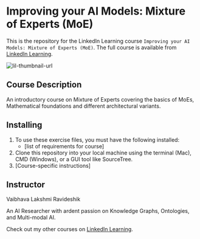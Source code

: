 # Improving your AI Models: Mixture of Experts (MoE)
This is the repository for the LinkedIn Learning course `Improving your AI Models: Mixture of Experts (MoE)`. The full course is available from [LinkedIn Learning][lil-course-url].

![lil-thumbnail-url]

## Course Description
An introductory course on Mixture of Experts covering the basics of MoEs, Mathematical foundations and different architectural variants.


## Installing
1. To use these exercise files, you must have the following installed:
	- [list of requirements for course]
2. Clone this repository into your local machine using the terminal (Mac), CMD (Windows), or a GUI tool like SourceTree.
3. [Course-specific instructions]

## Instructor

Vaibhava Lakshmi Ravideshik

An AI Researcher with ardent passion on Knowledge Graphs, Ontologies, and Multi-modal AI.
     

Check out my other courses on [LinkedIn Learning](https://www.linkedin.com/learning/instructors/).


[0]: # (Replace these placeholder URLs with actual course URLs)

[lil-course-url]: https://www.linkedin.com/learning/
[lil-thumbnail-url]: https://media.licdn.com/dms/image/v2/D4E0DAQG0eDHsyOSqTA/learning-public-crop_675_1200/B4EZVdqqdwHUAY-/0/1741033220778?e=2147483647&v=beta&t=FxUDo6FA8W8CiFROwqfZKL_mzQhYx9loYLfjN-LNjgA


